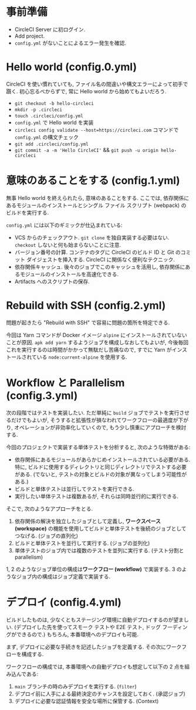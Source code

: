 # 事前準備

* CircleCI Server に初ログイン.
* Add project.
* `config.yml` がないことによるエラー発生を確認.

# Hello world (config.0.yml)

CircleCI を使い慣れていても, ファイル名の間違いや構文エラーによって初手で躓く. 初心忘るべからずで, 常に Hello world から始めてもよいだろう.

* `git checkout -b hello-circleci`
* `mkdir -p .circleci`
* `touch .circleci/config.yml`
* `config.yml` で Hello world を実装
* `circleci config validate --host=https://circleci.com` コマンドで `config.yml` の構文チェック
* `git add .circleci/config.yml`
* `git commit -a -m 'Hello CircleCI'` && `git push -u origin hello-circleci`

# 意味のあることをする (config.1.yml)

無事 Hello world を終えられたら, 意味のあることをする. ここでは, 依存関係にあるモジュールのインストールとシングル ファイル スクリプト (webpack) のビルドを実行する.

`config.yml` には以下のギミックが仕込まれている:

* VCS からのチェックアウト. `git clone` を独自実装する必要はない. `checkout` しないと何も始まらないことに注意.
* バージョン番号の計算. コンテナのタグに CircleCI のビルド ID と Git のコミット ダイジェストを挿入する. CircleCI に関係なく便利なテクニック.
* 依存関係キャッシュ. 後々のジョブでこのキャッシュを活用し, 依存関係にあるモジュールのインストールを高速化できる.
* Artifacts へのスクリプトの保存.

# Rebuild with SSH (config.2.yml)

問題が起きたら "Rebuild with SSH" で容易に問題の箇所を特定できる.

今回は Yarn コマンドが Docker イメージ `alpine` にインストールされていないことが原因.
`apk add yarn` するようジョブを構成しなおしてもよいが, 今後毎回これを実行するのは時間がかかって無駄だし苦痛なので, すでに Yarn がインストールされている `node:current-alpine` を使用する.

# Workflow と Parallelism (config.3.yml)

次の段階ではテストを実装したい.
ただ単純に `build` ジョブでテストを実行させるだけでもよいが, そうすると拡張性が損なわれてワークフローの最適度が下がり, オペレーションが非効率化していくので, もう少し慎重にアプローチを検討する.

今回のプロジェクトで実装する単体テストを分析すると, 次のような特徴がある:

* 依存関係にあるモジュールがあらかじめインストールされている必要がある. 特に, ビルドに使用するディレクトリと同じディレクトリでテストする必要がある. (でないと, テストの対象とビルドの対象が異なってしまう可能性がある.)
* ビルドと単体テストは並行してテストを実行できる.
* 実行したい単体テストは複数あるが, それらは同時並行的に実行できる.

そこで, 次のようなアプローチをとる.

1. 依存関係の解決を独立したジョブとして定義し, **ワークスペース (workspace)** の機能を使用してビルドと単体テストを後続のジョブとしてつなげる. (ジョブの直列化)
2. ビルドと単体テストを並行して実行する. (ジョブの並列化)
3. 単体テストのジョブ内では複数のテストを並列に実行する. (テスト分割と parallelism)

1, 2 のようなジョブ単位の構成は**ワークフロー (workflow)** で実装する. 3 のようなジョブ内の構成はジョブ定義で実装する.

# デプロイ (config.4.yml)

ビルドしたものは, 少なくともステージング環境に自動デプロイするのが望ましい. (デプロイした先を使ってスモーク テストや E2E テスト, ドッグ フーディングができるので.) もちろん, 本番環境へのデプロイも可能.

まず, デプロイに必要な手続きを記述したジョブを定義する. その次にワークフローを構成する.

ワークフローの構成では, 本番環境への自動デプロイも想定して以下の 2 点を組み込んである:

1. `main` ブランチの時のみデプロイを実行する. (`filter`)
2. デプロイ前に人手による最終決定のチャンスを設定しておく. (承認ジョブ)
3. デプロイに必要な認証情報を安全な場所に保管する. (Context)
